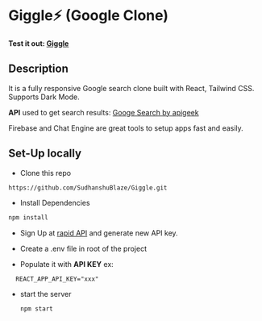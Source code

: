 # Giggle⚡ (Google Clone)

**Test it out:
[Giggle](https://giggle-search.netlify.app)**

## Description

It is a fully responsive Google search clone built with React, Tailwind CSS. Supports Dark Mode.

**API** used to get search results: [Googe Search by apigeek](https://rapidapi.com/apigeek/api/google-search3)

Firebase and Chat Engine are great tools to setup apps fast and easily.

## Set-Up locally

- Clone this repo

```bash
https://github.com/SudhanshuBlaze/Giggle.git
```

- Install Dependencies

```bash
npm install
```

- Sign Up at [rapid API](https://rapidapi.com/apigeek/api/google-search3) and generate new API key.
- Create a .env file in root of the project

- Populate it with **API KEY**
  ex:

```
  REACT_APP_API_KEY="xxx"
```

- start the server
  ```bash
  npm start
  ```
